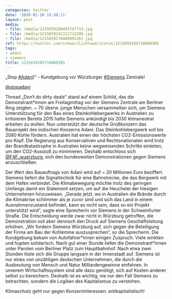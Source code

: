 ```yaml
---
categories: twitter
date: '2020-01-10 15:38:11'
layout: post
media:
- file: /media/1215659109493747713.jpg
- file: /media/1215659141311713280.jpg
- file: /media/1215659178489995267.jpg
ref: https://twitter.com/schwarzlichtwue/status/1215659105718800385
tags:
- adani
- siemens
title: 1215659105718800385
---
```

„Stop [#Adani](/t/adani)!“ - Kundgebung vor Würzburger [#Siemens](/t/siemens) Zentrale!



[@stopadani](https://twitter.com/stopadani) 



Thread 
„Don‘t do dirty deals“ stand auf einem Schild, das die Demonstrant\*innen am Freitagmittag vor der Siemens Zentrale am Berliner Ring zeigten. ~ 70 überw. junge Menschen versammelten sich, um Siemens Unterstützung für den Bau eines Steinkohlebergwerks in Australien zu kritisieren 
Bereits 2015 hatte Siemens ankündigt bis 2030 klimaneutral arbeiten zu wollen. Nun unterstützt der deutsche Großkonzern das Bauprojekt des indischen Konzerns Adani. Das Steinkohlebergwerk soll bis 2080 Kohle fördern. Australien hat einen der höchsten CO2-Emissionswerte pro Kopf.
Die Regierung aus Konservativen und Rechtsnationalen wird trotz der Brandkatastrophe in Australien keine wegweisenden Schritte einleiten, um den CO2-Ausstoß zu minimieren.
Deshalb entschloss sich [@F4F_wuerzburg](https://twitter.com/F4F_wuerzburg), sich den bundesweiten Demonstrationen gegen Siemens anzuschließen.



Der Wert des Bauauftrags von Adani wird auf ~ 20 Millionen Euro beziffert. Siemens liefert die Signaltechnik für eine Bahnstrecke, die das Bergwerk mit dem Hafen verbindet.
Die Klimabewegung möchte trotz des geringen Umfangs damit ein Statement setzen, um auf die Heuchelei der hiesigen Unternehmen hinzuweisen.
„Gerade jetzt, wo in Australien die Brände durch die Klimakrise schlimmer als je zuvor sind und sich das Land in einem Ausnahmenzustand befindet, kann es nicht sein, dass so ein Projekt unterstützt wird“, sagte eine Sprecherin vor Siemens in der Schweinfurter Straße.
Die Entscheidung werde zwar nicht in Würzburg getroffen, die Demonstration soll aber dennoch den Druck auf Siemens Geschäftsleitung erhöhen. „Wir fordern Siemens Würzburg auf, sich gegen die Beteiligung der Firma am Bau der Kohlemine auszusprechen“, so die Sprecherin.
Die Kundgebung bekam von Autofahrer\*innen einigen Zuspruch. Viele winkten und hupten solidarisch. Nach gut einer Stunde liefen die Demonstrant\*innen unter Parolen vom Berliner Platz zum Hauptbahnhof. Nach etwa zwei Stunden löste sich die Gruppe langsam in der Innenstadt auf. 
Siemens ist nur eines von unzähligen deutschen Unternehmen, die durch die Ausbeutung von Mensch und Natur Milliardengewinne einfahren.
In unserem Wirtschaftssystem sind alle dazu genötigt, sich auf Kosten anderer selbst zu bereichern. Deshalb ist es wichtig, nie nur den Fall Siemens zu betrachten, sondern die Logiken des Kapitalismus zu verstehen.

Klimaschutz geht nur gegen Konzerninteressen: antikapitalistisch!